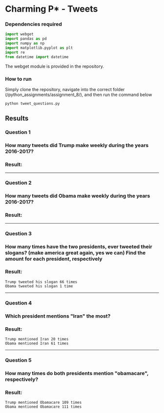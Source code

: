 # Charming P*  - Tweets
### Dependencies required
```python
import webget
import pandas as pd
import numpy as np
import matplotlib.pyplot as plt
import re
from datetime import datetime
```
The webget module is provided in the repository.

### How to run
Simply clone the repository, navigate into the correct folder (/python_assignments/assignment_8/), and then run the command below

```
python tweet_questions.py
```

## Results
### Question 1
### How many tweets did Trump make weekly during the years 2016-2017?

### Result:

------
### Question 2
### How many tweets did Obama make weekly during the years 2016-2017?
### Result:

------
### Question 3
### How many times have the two presidents, ever tweeted their slogans? (make america great again, yes we can) Find the amount for each president, respectively

### Result: 

```
Trump tweeted his slogan 66 times
Obama tweeted his slogan 1 time
```
------
### Question 4
### Which president mentions "Iran" the most?

### Result: 

```
Trump mentioned Iran 20 times
Obama mentioned Iran 61 times
```
------
### Question 5
### How many times do both presidents mention "obamacare", respectively?

### Result:

```
Trump mentioned Obamacare 109 times
Obama mentioned Obamacare 111 times
```

